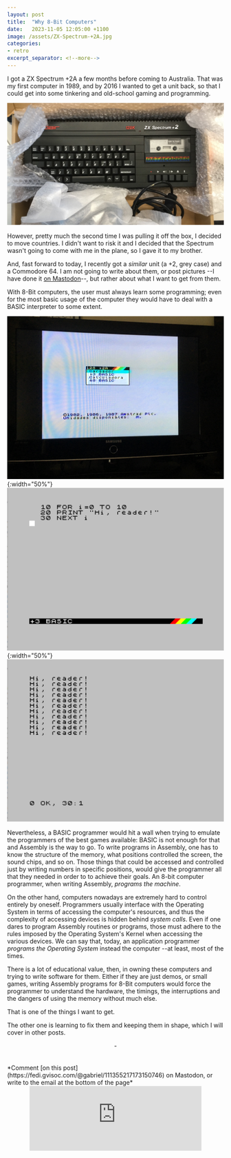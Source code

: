 ```yaml
---
layout: post
title:  "Why 8-Bit Computers"
date:   2023-11-05 12:05:00 +1100
image: /assets/ZX-Spectrum-+2A.jpg
categories:
- retro
excerpt_separator: <!--more-->
---
```

I got a ZX Spectrum +2A a few months before coming to Australia. That was my first computer in 1989, and by 2016 I wanted to get a unit back, so that I could get into some tinkering and old-school gaming and programming.

![A ZX Spectrum +2A][+2A]

However, pretty much the second time I was pulling it off the box, I decided to move countries. I didn't want to risk it and I decided that the Spectrum wasn't going to come with me in the plane, so I gave it to my brother.

And, fast forward to today, I recently got a *similar* unit (a +2, grey case) and a Commodore 64. I am not going to write about them, or post pictures --I have done it [on Mastodon][TOOTS]--, but rather about what I want to get from them.
<!--more-->

With 8-Bit computers, the user must always learn some programming; even for the most basic usage of the computer they would have to deal with a BASIC interpreter to some extent.

![+2A Menu][+2AMenu]{:width="50%"}![+3 Basic Listing][+3BASIC]{:width="50%"}
![+3 Result][+3RESULT]

Nevertheless, a BASIC programmer would hit a wall when trying to emulate the programmers of the best games available: BASIC is not enough for that and Assembly is the way to go. To write programs in Assembly, one has to know the structure of the memory, what positions controlled the screen, the sound chips, and so on. Those things that could be accessed and controlled just by writing numbers in specific positions, would give the programmer all that they needed in order to to achieve their goals. An 8-bit computer programmer, when writing Assembly, *programs the machine*.

On the other hand, computers nowadays are extremely hard to control entirely by oneself. Programmers usually interface with the Operating System in terms of accessing the computer's resources, and thus the complexity of accessing devices is hidden behind *system calls*. Even if one dares to program Assembly routines or programs, those must adhere to the rules imposed by the Operating System's Kernel when accessing the various devices. We can say that, today, an application programmer *programs the Operating System* instead the computer --at least, most of the times.

There is a lot of educational value, then, in owning these computers and trying to write software for them. Either if they are just demos, or small games, writing Assembly programs for 8-Bit computers would force the programmer to understand the hardware, the timings, the interruptions and the dangers of using the memory without much else. 

That is one of the things I want to get.

The other one is learning to fix them and keeping them in shape, which I will cover in other posts.
<center> - </center>
<br/>
<br/>
*Comment [on this post](https://fedi.gvisoc.com/@gabriel/111355217173150746) on Mastodon, or write to the email at the bottom of the page*
<center><iframe src="https://fedi.gvisoc.com/@gabriel/111355217173150746/embed" class="mastodon-embed" style="max-width: 100%; border: 0" width="400" allowfullscreen="allowfullscreen"></iframe><script src="https://fedi.gvisoc.com/embed.js" async="async"></script></center>

[+2A]: /assets/ZX-Spectrum-+2A.jpg "The picture shows a ZX Spectrum +2A inside a box, semi-covered in bubble wrap. There is a cassette inside a tape recorder, labeled 'DATACORDER', and a cable is also visible to some extent."
[+2AMenu]: /assets/ZXSpec2A-Menu.jpg "A TV showing the menu for a Spanish ZX Spectrum +2A"
[+3BASIC]: /assets/+3-basic-listing.png "A BASIC listing to greet my readers! Hi!"
[+3RESULT]: /assets/+3-basic-result.png "The result of the previous program"
[TOOTS]: https://fedi.gvisoc.com/@gabriel/111335521838143442 "A post with two pictures of my Commodore 64"